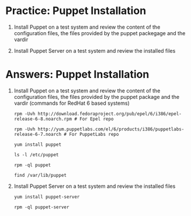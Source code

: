 # Practice: Puppet Installation

1.  Install Puppet on a test system and review the content of the configuration files, the files provided by the puppet packegage and the vardir

2.  Install Puppet Server on a test system and review the installed files


# Answers: Puppet Installation

1.  Install Puppet on a test system and review the content of the configuration files, the files provided by the puppet package and the vardir (commands for RedHat 6 based systems)

        rpm -Uvh http://download.fedoraproject.org/pub/epel/6/i386/epel-release-6-8.noarch.rpm # For Epel repo 
        
        rpm -Uvh http://yum.puppetlabs.com/el/6/products/i386/puppetlabs-release-6-7.noarch # For PuppetLabs repo
    
        yum install puppet
    
        ls -l /etc/puppet
        
        rpm -ql puppet
        
        find /var/lib/puppet

2.  Install Puppet Server on a test system and review the installed files

        yum install puppet-server

        rpm -ql puppet-server